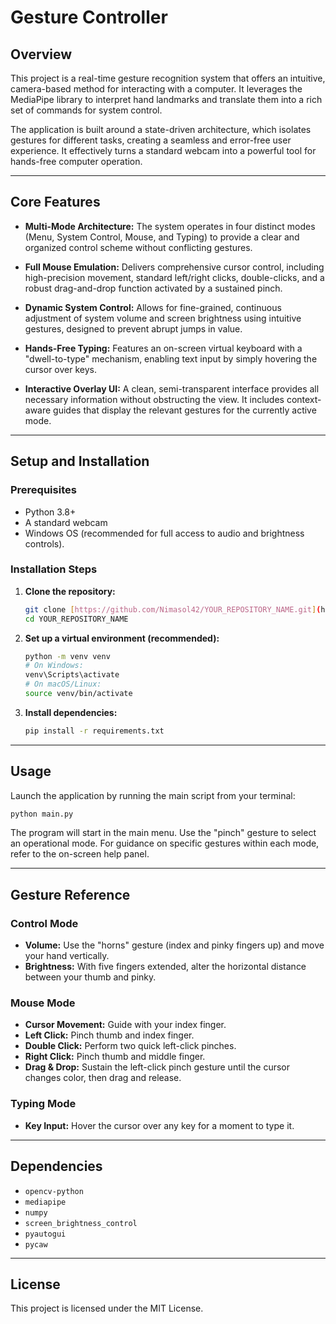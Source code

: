 # Gesture Controller 

## Overview

This project is a real-time gesture recognition system that offers an intuitive, camera-based method for interacting with a computer. It leverages the MediaPipe library to interpret hand landmarks and translate them into a rich set of commands for system control.

The application is built around a state-driven architecture, which isolates gestures for different tasks, creating a seamless and error-free user experience. It effectively turns a standard webcam into a powerful tool for hands-free computer operation.

---

## Core Features

- **Multi-Mode Architecture:** The system operates in four distinct modes (Menu, System Control, Mouse, and Typing) to provide a clear and organized control scheme without conflicting gestures.

- **Full Mouse Emulation:** Delivers comprehensive cursor control, including high-precision movement, standard left/right clicks, double-clicks, and a robust drag-and-drop function activated by a sustained pinch.

- **Dynamic System Control:** Allows for fine-grained, continuous adjustment of system volume and screen brightness using intuitive gestures, designed to prevent abrupt jumps in value.

- **Hands-Free Typing:** Features an on-screen virtual keyboard with a "dwell-to-type" mechanism, enabling text input by simply hovering the cursor over keys.

- **Interactive Overlay UI:** A clean, semi-transparent interface provides all necessary information without obstructing the view. It includes context-aware guides that display the relevant gestures for the currently active mode.

---

## Setup and Installation

### Prerequisites
- Python 3.8+
- A standard webcam
- Windows OS (recommended for full access to audio and brightness controls).

### Installation Steps

1.  **Clone the repository:**
    ```bash
    git clone [https://github.com/Nimasol42/YOUR_REPOSITORY_NAME.git](https://github.com/Nimasol42/YOUR_REPOSITORY_NAME.git)
    cd YOUR_REPOSITORY_NAME
    ```

2.  **Set up a virtual environment (recommended):**
    ```bash
    python -m venv venv
    # On Windows:
    venv\Scripts\activate
    # On macOS/Linux:
    source venv/bin/activate
    ```

3.  **Install dependencies:**
    ```bash
    pip install -r requirements.txt
    ```

---

## Usage

Launch the application by running the main script from your terminal:
```bash
python main.py
```
The program will start in the main menu. Use the "pinch" gesture to select an operational mode. For guidance on specific gestures within each mode, refer to the on-screen help panel.

---

## Gesture Reference

### Control Mode
- **Volume:** Use the "horns" gesture (index and pinky fingers up) and move your hand vertically.
- **Brightness:** With five fingers extended, alter the horizontal distance between your thumb and pinky.

### Mouse Mode
- **Cursor Movement:** Guide with your index finger.
- **Left Click:** Pinch thumb and index finger.
- **Double Click:** Perform two quick left-click pinches.
- **Right Click:** Pinch thumb and middle finger.
- **Drag & Drop:** Sustain the left-click pinch gesture until the cursor changes color, then drag and release.

### Typing Mode
- **Key Input:** Hover the cursor over any key for a moment to type it.

---

## Dependencies
- `opencv-python`
- `mediapipe`
- `numpy`
- `screen_brightness_control`
- `pyautogui`
- `pycaw`

---

## License
This project is licensed under the MIT License.
